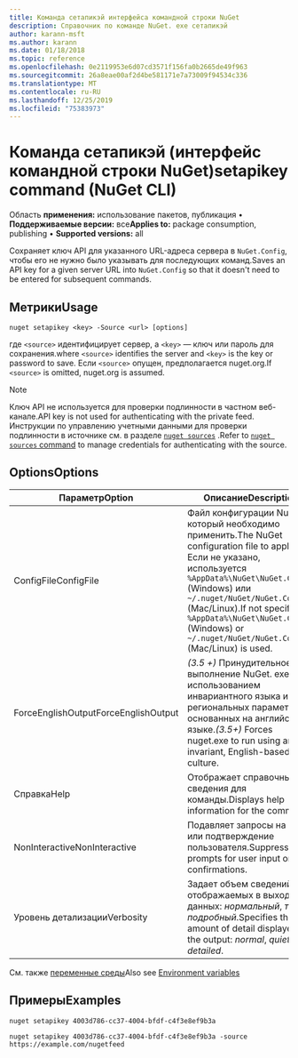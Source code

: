 ```yaml
---
title: Команда сетапикэй интерфейса командной строки NuGet
description: Справочник по команде NuGet. exe сетапикэй
author: karann-msft
ms.author: karann
ms.date: 01/18/2018
ms.topic: reference
ms.openlocfilehash: 0e2119953e6d07cd3571f156fa0b2665de49f963
ms.sourcegitcommit: 26a8eae00af2d4be581171e7a73009f94534c336
ms.translationtype: MT
ms.contentlocale: ru-RU
ms.lasthandoff: 12/25/2019
ms.locfileid: "75383973"
---
```

# <a name="setapikey-command-nuget-cli"></a><span data-ttu-id="2e445-103">Команда сетапикэй (интерфейс командной строки NuGet)</span><span class="sxs-lookup"><span data-stu-id="2e445-103">setapikey command (NuGet CLI)</span></span>

<span data-ttu-id="2e445-104">Область **применения:** использование пакетов, публикация &bullet; **Поддерживаемые версии:** все</span><span class="sxs-lookup"><span data-stu-id="2e445-104">**Applies to:** package consumption, publishing &bullet; **Supported versions:** all</span></span>

<span data-ttu-id="2e445-105">Сохраняет ключ API для указанного URL-адреса сервера в `NuGet.Config`, чтобы его не нужно было указывать для последующих команд.</span><span class="sxs-lookup"><span data-stu-id="2e445-105">Saves an API key for a given server URL into `NuGet.Config` so that it doesn't need to be entered for subsequent commands.</span></span>

## <a name="usage"></a><span data-ttu-id="2e445-106">Метрики</span><span class="sxs-lookup"><span data-stu-id="2e445-106">Usage</span></span>

```cli
nuget setapikey <key> -Source <url> [options]
```

<span data-ttu-id="2e445-107">где `<source>` идентифицирует сервер, а `<key>` — ключ или пароль для сохранения.</span><span class="sxs-lookup"><span data-stu-id="2e445-107">where `<source>` identifies the server and `<key>` is the key or password to save.</span></span> <span data-ttu-id="2e445-108">Если `<source>` опущен, предполагается nuget.org.</span><span class="sxs-lookup"><span data-stu-id="2e445-108">If `<source>` is omitted, nuget.org is assumed.</span></span>

> [!NOTE]
> <span data-ttu-id="2e445-109">Ключ API не используется для проверки подлинности в частном веб-канале.</span><span class="sxs-lookup"><span data-stu-id="2e445-109">API key is not used for authenticating with the private feed.</span></span> <span data-ttu-id="2e445-110">Инструкции по управлению учетными данными для проверки подлинности в источнике см. в разделе [`nuget sources`](../cli-reference/cli-ref-sources.md) .</span><span class="sxs-lookup"><span data-stu-id="2e445-110">Refer to [`nuget sources` command](../cli-reference/cli-ref-sources.md) to manage credentials for authenticating with the source.</span></span>

## <a name="options"></a><span data-ttu-id="2e445-111">Options</span><span class="sxs-lookup"><span data-stu-id="2e445-111">Options</span></span>

| <span data-ttu-id="2e445-112">Параметр</span><span class="sxs-lookup"><span data-stu-id="2e445-112">Option</span></span> | <span data-ttu-id="2e445-113">Описание</span><span class="sxs-lookup"><span data-stu-id="2e445-113">Description</span></span> |
| --- | --- |
| <span data-ttu-id="2e445-114">ConfigFile</span><span class="sxs-lookup"><span data-stu-id="2e445-114">ConfigFile</span></span> | <span data-ttu-id="2e445-115">Файл конфигурации NuGet, который необходимо применить.</span><span class="sxs-lookup"><span data-stu-id="2e445-115">The NuGet configuration file to apply.</span></span> <span data-ttu-id="2e445-116">Если не указано, используется `%AppData%\NuGet\NuGet.Config` (Windows) или `~/.nuget/NuGet/NuGet.Config` (Mac/Linux).</span><span class="sxs-lookup"><span data-stu-id="2e445-116">If not specified, `%AppData%\NuGet\NuGet.Config` (Windows) or `~/.nuget/NuGet/NuGet.Config` (Mac/Linux) is used.</span></span>|
| <span data-ttu-id="2e445-117">ForceEnglishOutput</span><span class="sxs-lookup"><span data-stu-id="2e445-117">ForceEnglishOutput</span></span> | <span data-ttu-id="2e445-118">*(3.5 +)* Принудительное выполнение NuGet. exe с использованием инвариантного языка и региональных параметров, основанных на английском языке.</span><span class="sxs-lookup"><span data-stu-id="2e445-118">*(3.5+)* Forces nuget.exe to run using an invariant, English-based culture.</span></span> |
| <span data-ttu-id="2e445-119">Справка</span><span class="sxs-lookup"><span data-stu-id="2e445-119">Help</span></span> | <span data-ttu-id="2e445-120">Отображает справочные сведения для команды.</span><span class="sxs-lookup"><span data-stu-id="2e445-120">Displays help information for the command.</span></span> |
| <span data-ttu-id="2e445-121">NonInteractive</span><span class="sxs-lookup"><span data-stu-id="2e445-121">NonInteractive</span></span> | <span data-ttu-id="2e445-122">Подавляет запросы на ввод или подтверждение пользователя.</span><span class="sxs-lookup"><span data-stu-id="2e445-122">Suppresses prompts for user input or confirmations.</span></span> |
| <span data-ttu-id="2e445-123">Уровень детализации</span><span class="sxs-lookup"><span data-stu-id="2e445-123">Verbosity</span></span> | <span data-ttu-id="2e445-124">Задает объем сведений, отображаемых в выходных данных: *нормальный*, *тихий*, *подробный*.</span><span class="sxs-lookup"><span data-stu-id="2e445-124">Specifies the amount of detail displayed in the output: *normal*, *quiet*, *detailed*.</span></span> |

<span data-ttu-id="2e445-125">См. также [переменные среды](cli-ref-environment-variables.md)</span><span class="sxs-lookup"><span data-stu-id="2e445-125">Also see [Environment variables](cli-ref-environment-variables.md)</span></span>

## <a name="examples"></a><span data-ttu-id="2e445-126">Примеры</span><span class="sxs-lookup"><span data-stu-id="2e445-126">Examples</span></span>

```cli
nuget setapikey 4003d786-cc37-4004-bfdf-c4f3e8ef9b3a

nuget setapikey 4003d786-cc37-4004-bfdf-c4f3e8ef9b3a -source https://example.com/nugetfeed
```
